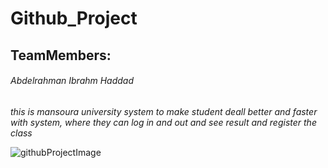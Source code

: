

# Github_Project

## TeamMembers:
###### Abdelrahman Ibrahm Haddad 

*this is  mansoura university  system to  make student  deall better and faster  with system, where they  can log in and out
and see result and register the class*

![githubProjectImage](https://imgur.com/WnpDxbc)
